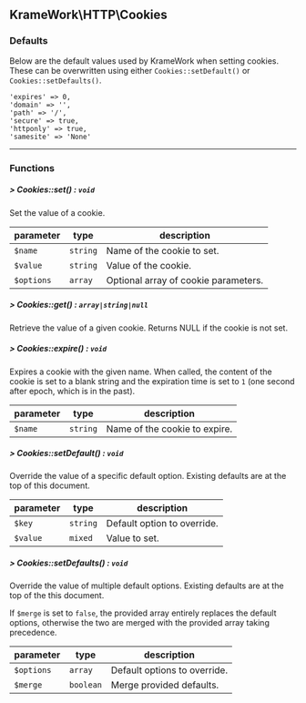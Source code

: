 ## KrameWork\HTTP\Cookies
### Defaults
Below are the default values used by KrameWork when setting cookies. These can be overwritten using either `Cookies::setDefault()` or `Cookies::setDefaults()`.

```
'expires' => 0,
'domain' => '',
'path' => '/',
'secure' => true,
'httponly' => true,
'samesite' => 'None'
```

___
### Functions

##### > Cookies::set() : `void`
Set the value of a cookie. 

parameter | type | description
--- | --- | ---
`$name` | `string` | Name of the cookie to set.
`$value` | `string` | Value of the cookie.
`$options` | `array` | Optional array of cookie parameters.

##### > Cookies::get() : `array|string|null`
Retrieve the value of a given cookie. Returns NULL if the cookie is not set.

##### > Cookies::expire() : `void`
Expires a cookie with the given name. When called, the content of the cookie is set to a blank string and the expiration time is set to `1` (one second after epoch, which is in the past).

parameter | type | description
--- | --- | ---
`$name` | `string` | Name of the cookie to expire.

##### > Cookies::setDefault() : `void`
Override the value of a specific default option. Existing defaults are at the top of this document.

parameter | type | description
--- | --- | ---
`$key` | `string` | Default option to override.
`$value` | `mixed` | Value to set.

##### > Cookies::setDefaults() : `void`
Override the value of multiple default options. Existing defaults are at the top of the this document.

If `$merge` is set to `false`, the provided array entirely replaces the default options, otherwise the two are merged with the provided array taking precedence.

parameter | type | description
--- | --- | ---
`$options` | `array` | Default options to override.
`$merge` | `boolean` | Merge provided defaults.